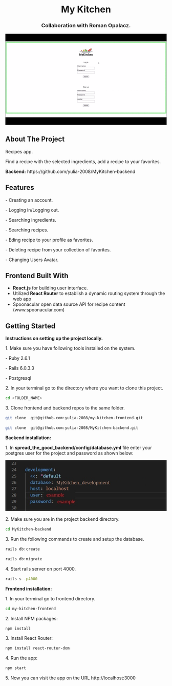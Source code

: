 
<h1 align="center">My Kitchen</h1>
<h3 align="center">Collaboration with Roman Opalacz. </h3>
<div align="center">
<img src="./app_demo.gif"></img>
</div>
<h2>About The Project</h2>
<p>Recipes app.</p>
<p>Find a recipe with the selected ingredients, add a recipe to your favorites.</p> 
<p><b>Backend:</b> https://github.com/yulia-2008/MyKitchen-backend</p>


<h2>Features</h2>
<p>- Creating an account. </p>
<p>- Logging in/Logging out.</p>
<p>- Searching ingredients.</p>
<p>- Searching recipes.</p>
<p>- Eding recipe to your profile as favorites.</p>
<p>- Deleting recipe from your collection of favorites. </p>
<p>- Changing Users Avatar. </p>

<h2>Frontend Built With</h2>
<ul>
 <li> <b>React.js</b> for building user interface. </li>
 <li> Utilized <b>React Router</b> to establish a dynamic routing system through the web app </li>
 <li> Spoonacular open data source API for recipe content (www.spoonacular.com) 
</ul>

<h2>Getting Started</h2>
<p><b>Instructions on setting up the project locally.</b> </p>
<p> 1. Make sure you have following tools installed on the system.</p>
<p>- Ruby 2.6.1 </p>
<p>- Rails 6.0.3.3 </p>
<p>- Postgresql </p>
<p> 2. In your terminal go to the directory where you want to clone this project.</p>

```sh
cd <FOLDER_NAME>
```

<p> 3.  Clone frontend and backend repos to the same folder.</p>

```sh
git clone  git@github.com:yulia-2008/my-kitchen-frontend.git
```

```sh
git clone  git@github.com:yulia-2008/MyKitchen-backend.git
``` 
<p> <b>Backend installation: </b> </p>

<p> 1. In <b>spread_the_good_backend/config/database.yml</b> file enter your postgres user for the project and password as shown below:</p>
 <div align="center">
 <img src="./database.example.jpg"></img>
 </div>
 
 <p> 2. Make sure you are in the project backend directory. </p>
      
```sh
cd MyKitchen-backend
```
 
 <p> 3. Run the following commands to create and setup the database. </p>
     
```sh
rails db:create
```
     
```sh
rails db:migrate
``` 
 <p> 4. Start rails server on port 4000.</p>

```sh
rails s -p4000
```

<p> <b>Frontend installation: </b></p>
 <p> 1. In your terminal go to frontend directory.</p>
 
```sh
cd my-kitchen-frontend
```

 <p> 2. Install NPM packages:</p>
 
```sh
npm install
```
 <p> 3. Install React Router:</p>

```sh
npm install react-router-dom
```
 <p> 4. Run the app:</p>

```sh
npm start
```
<p>5. Now you can visit the app on the URL http://localhost:3000 </p>




